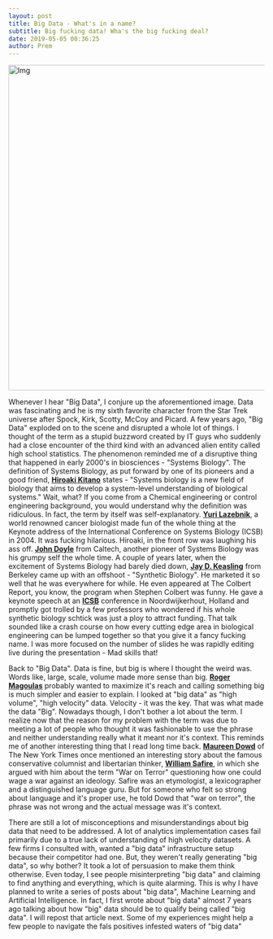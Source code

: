 ```yaml
---
layout: post
title: Big Data - What's in a name?
subtitle: Big fucking data! Wha's the big fucking deal?
date: 2019-05-05 00:36:25
author: Prem
---
```


<div class="block">
          <left><img src="{{ site.baseurl }}/img/bigdata.png" alt="Img" style="width:640px;"/></left>
          </div>

Whenever I hear "Big Data", I conjure up the aforementioned image. Data was fascinating and he is my sixth favorite character from the Star Trek universe after Spock, Kirk, Scotty, McCoy and Picard.  A few years ago, "Big Data" exploded on to the scene and disrupted a whole lot of things. I thought of the term as a stupid buzzword created by IT guys who suddenly had a close encounter of the third kind with an advanced alien entity called high school statistics. The phenomenon reminded me of a disruptive thing that happened in early 2000's in biosciences - "Systems Biology". The definition of Systems Biology, as put forward by one of its pioneers and a good friend, <b><a href="https://su.org/about/faculty/hioraki-kitano/" target="_blank">Hiroaki Kitano</a></b> states - "Systems biology is a new field of biology that aims to develop a system-level understanding of biological systems." Wait, what? If you come from a Chemical engineering or control engineering background, you would understand why the definition was ridiculous. In fact, the term by itself was self-explanatory. <b><a href="http://lernaconsulting.com/" target="_blank">Yuri Lazebnik</a></b>, a world renowned cancer biologist made fun of the whole thing at the Keynote address of the International Conference on Systems Biology (ICSB) in 2004. It was fucking hilarious. Hiroaki, in the front row was laughing his ass off. <b><a href="http://www.cds.caltech.edu/~doyle/wiki/index.php?title=Main_Page" target="_blank">John Doyle</a></b> from Caltech, another pioneer of Systems Biology was his grumpy self the whole time. A couple of years later, when the excitement of Systems Biology had barely died down, <b><a href="https://chemistry.berkeley.edu/faculty/cbe/keasling" target="_blank">Jay D. Keasling</a></b> from Berkeley came up with an offshoot - "Synthetic Biology". He marketed it so well that he was everywhere for while. He even appeared at The Colbert Report, you know, the program when Stephen Colbert was funny. He gave a keynote speech at an  <b><a href="http://www.issb.org/" target="_blank">ICSB</a></b> conference in Noordwijkerhout, Holland and promptly got trolled by a few professors who wondered if his whole synthetic biology schtick was just a ploy to attract funding. That talk sounded like a crash course on how every cutting edge area in biological engineering can be lumped together so that you give it a fancy fucking name. I was more focused on the number of slides he was rapidly editing live during the presentation - Mad skills that!

Back to "Big Data". Data is fine, but big is where I thought the weird was. Words like, large, scale, volume made more sense than big. <b><a href="https://www.oreilly.com/pub/au/2717" target="_blank">Roger Magoulas</a></b> probably wanted to maximize it's reach and calling something big is much simpler and easier to explain. I looked at "big data" as "high volume", "high velocity" data. Velocity - it was the key. That was what made the data "Big". Nowadays though, I don't bother a lot about the term. I realize now that the reason for my problem with the term was due to meeting a lot of people who thought it was fashionable to use the phrase and neither understanding really what it meant nor it's context. This reminds me of another interesting thing that I read long time back. <b><a href="https://www.nytimes.com/column/maureen-dowd" target="_blank">Maureen Dowd</a></b> of The New York Times once mentioned an interesting story about the famous conservative columnist and libertarian thinker, <b><a href="https://www.nytimes.com/by/william-safire" target="_blank">William Safire</a></b>, in which she argued with him about the term "War on Terror" questioning how one could wage a war against an ideology. Safire was an etymologist, a lexicographer and a distinguished language guru. But for someone who felt so strong about language and it's proper use, he told Dowd that "war on terror", the phrase was not wrong and the actual message was it's context.

There are still a lot of misconceptions and misunderstandings about big data that need to be addressed. A lot of analytics implementation cases fail primarily due to a true lack of understanding of high velocity datasets. A few firms I consulted with, wanted a  "big data" infrastructure setup because their competitor had one. But, they weren't really generating "big data", so why bother? It took a lot of persuasion to make them think otherwise. Even today, I see people misinterpreting "big data" and claiming to find anything and everything, which is quite alarming. This is why I have planned to write a series of posts about "big data", Machine Learning and Artificial Intelligence. In fact, I first wrote about "big data" almost 7 years ago talking about how "big" data should be to qualify being called "big data". I will repost that article next. Some of my experiences might help a few people to navigate the fals positives infested waters of "big data"
